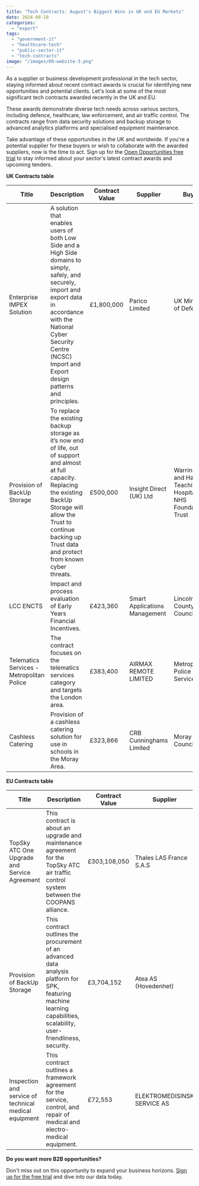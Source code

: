 ```yaml
---
title: "Tech Contracts: August's Biggest Wins in UK and EU Markets"
date: 2024-09-10
categories: 
  - "export"
tags: 
  - "government-it"
  - "healthcare-tech"
  - "public-sector-it"
  - "tech-contracts"
image: "/images/OO-website-3.png"
---
```


As a supplier or business development professional in the tech sector, staying informed about recent contract awards is crucial for identifying new opportunities and potential clients. Let's look at some of the most significant tech contracts awarded recently in the UK and EU.

These awards demonstrate diverse tech needs across various sectors, including defence, healthcare, law enforcement, and air traffic control. The contracts range from data security solutions and backup storage to advanced analytics platforms and specialised equipment maintenance.

Take advantage of these opportunities in the UK and worldwide. If you're a potential supplier for these buyers or wish to collaborate with the awarded suppliers, now is the time to act. Sign up for the [Open Opportunities free trial](https://www.openopps.com/book-a-call-for-the-best-chance-to-win-bids/) to stay informed about your sector's latest contract awards and upcoming tenders.

**UK Contracts table**

| Title | Description | Contract Value | Supplier | Buyer | Link |
| --- | --- | --- | --- | --- | --- |
| Enterprise IMPEX Solution | A solution that enables users of both Low Side and a High Side domains to simply, safely, and securely, import and export data in accordance with the National Cyber Security Centre (NCSC) Import and Export design patterns and principles. | £1,800,000 | Parico Limited | UK Ministry of Defence | [Source](https://www.contractsfinder.service.gov.uk/Notice/2ec35c4e-9d33-4213-b8e8-c29450bfc406) |
| Provision of BackUp Storage | To replace the existing backup storage as it’s now end of life, out of support and almost at full capacity. Replacing the existing BackUp Storage will allow the Trust to continue backing up Trust data and protect from known cyber threats. | £500,000 | Insight Direct (UK) Ltd | Warrington and Halton Teaching Hospitals NHS Foundation Trust | [Source](https://www.contractsfinder.service.gov.uk/Notice/534b39c1-eba7-4f03-a66d-f8ad62e75c81) |
| LCC ENCTS | Impact and process evaluation of Early Years Financial Incentives. | £423,360 | Smart Applications Management | Lincolnshire County Council | [Source](https://www.contractsfinder.service.gov.uk/Notice/dd585779-e0f8-4432-b330-301495ac73e5) |
| Telematics Services - Metropolitan Police | The contract focuses on the telematics services category and targets the London area. | £383,400 | AIRMAX REMOTE LIMITED | Metropolitan Police Service | [Source](https://www.contractsfinder.service.gov.uk/Notice/5c18ff19-3736-44a8-8a2f-ef77fc27914a) |
| Cashless Catering | Provision of a cashless catering solution for use in schools in the Moray Area. | £323,866 | CRB Cunninghams Limited | Moray Council | [Source](https://www.find-tender.service.gov.uk/Notice/027626-2024) |

**EU Contracts table**

| Title | Description | Contract Value | Supplier | Buyer | Link |
| --- | --- | --- | --- | --- | --- |
| TopSky ATC One Upgrade and Service Agreement | This contract is about an upgrade and maintenance agreement for the TopSky ATC air traffic control system between the COOPANS alliance. | £303,108,050 | Thales LAS France S.A.S | Naviair | [Source](https://ted.europa.eu/udl?uri=TED:NOTICE:498607-2024:TEXT:EN:HTML&tabId=0) |
| Provision of BackUp Storage | This contract outlines the procurement of an advanced data analysis platform for SPK, featuring machine learning capabilities, scalability, user-friendliness, security. | £3,704,152 | Atea AS (Hovedenhet) | STATENS PENSJONSKASSE | [Source](https://ted.europa.eu/udl?uri=TED:NOTICE:502654-2024:TEXT:EN:HTML&tabId=0) |
| Inspection and service of technical medical equipment | This contract outlines a framework agreement for the service, control, and repair of medical and electro-medical equipment. | £72,553 | ELEKTROMEDISINSK SERVICE AS | Ringebu Kommune | [Source](https://ted.europa.eu/udl?uri=TED:NOTICE:518425-2024:TEXT:EN:HTML&tabId=0) |

**Do you want more B2B opportunities?**

Don't miss out on this opportunity to expand your business horizons. [Sign up for the free trial](https://www.openopps.com/book-a-call-for-the-best-chance-to-win-bids/) and dive into our data today.
